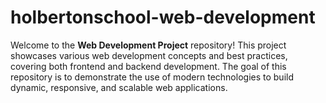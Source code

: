 # holbertonschool-web-development

Welcome to the **Web Development Project** repository! This project showcases various web development concepts and best practices,
covering both frontend and backend development. The goal of this repository is to demonstrate the use of modern technologies to build dynamic,
responsive, and scalable web applications.
